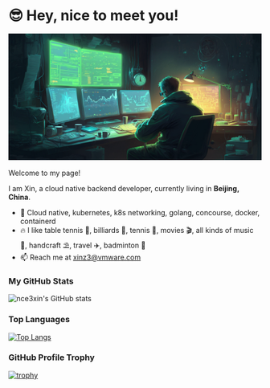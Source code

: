 # 😎 Hey, nice to meet you!

![](imgs/1.png)

Welcome to my page!

I am Xin, a cloud native backend developer, currently living in **Beijing, China**.

- 🥪 Cloud native, kubernetes, k8s networking, golang, concourse, docker, containerd
- 🔥 I like table tennis 🏓, billiards 🎱, tennis 🎾, movies 🎬, all kinds of music 🎸, handcraft ⛱️, travel ✈️, badminton 🏸
- 📫 Reach me at xinz3@vmware.com

### My GitHub Stats

![nce3xin's GitHub stats](https://github-readme-stats.vercel.app/api?username=nce3xin&show_icons=true&theme=material-palenight)

### Top Languages

[![Top Langs](https://github-readme-stats.vercel.app/api/top-langs/?username=nce3xin&layout=compact&theme=gruvbox)](https://github.com/anuraghazra/github-readme-stats)

### GitHub Profile Trophy

[![trophy](https://github-profile-trophy.vercel.app/?username=nce3xin&theme=chalk&column=-1)](https://github.com/ryo-ma/github-profile-trophy)
